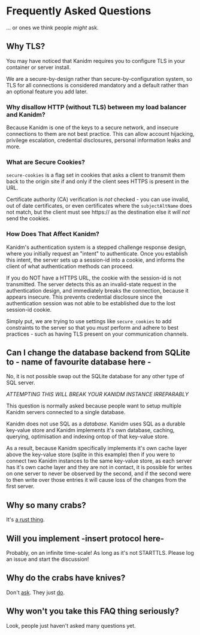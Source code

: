 # Frequently Asked Questions

... or ones we think people _might_ ask.

## Why TLS?

You may have noticed that Kanidm requires you to configure TLS in your container or server install.

We are a secure-by-design rather than secure-by-configuration system, so TLS for all connections is
considered mandatory and a default rather than an optional feature you add later.

### Why disallow HTTP (without TLS) between my load balancer and Kanidm?

Because Kanidm is one of the keys to a secure network, and insecure connections to them are not best
practice. This can allow account hijacking, privilege escalation, credential disclosures, personal
information leaks and more.

### What are Secure Cookies?

`secure-cookies` is a flag set in cookies that asks a client to transmit them back to the origin
site if and only if the client sees HTTPS is present in the URL.

Certificate authority (CA) verification is _not_ checked - you can use invalid, out of date
certificates, or even certificates where the `subjectAltName` does not match, but the client must
see https:// as the destination else it _will not_ send the cookies.

### How Does That Affect Kanidm?

Kanidm's authentication system is a stepped challenge response design, where you initially request
an "intent" to authenticate. Once you establish this intent, the server sets up a session-id into a
cookie, and informs the client of what authentication methods can proceed.

If you do NOT have a HTTPS URL, the cookie with the session-id is not transmitted. The server
detects this as an invalid-state request in the authentication design, and immediately breaks the
connection, because it appears insecure. This prevents credential disclosure since the authentication
session was not able to be established due to the lost session-id cookie.

Simply put, we are trying to use settings like `secure_cookies` to add constraints to the server so
that you _must_ perform and adhere to best practices - such as having TLS present on your
communication channels.

## Can I change the database backend from SQLite to - name of favourite database here -

No, it is not possible swap out the SQLite database for any other type of SQL server.

*ATTEMPTING THIS WILL BREAK YOUR KANIDM INSTANCE IRREPARABLY*

This question is normally asked because people want to setup multiple Kanidm servers connected to
a single database.

Kanidm does not use SQL as a *database*. Kanidm uses SQL as a durable key-value store and Kanidm
implements it's own database, caching, querying, optimisation and indexing ontop of that key-value store.

As a result, because Kanidm specifically implements it's own cache layer above the key-value store
(sqlite in this example) then if you were to connect two Kanidm instances to the same key-value store,
as each server has it's own cache layer and they are not in contact, it is possible for writes on
one server to never be observed by the second, and if the second were to then write over those entries
it will cause loss of the changes from the first server.

## Why so many crabs?

It's [a rust thing](https://rustacean.net).

## Will you implement -insert protocol here-

Probably, on an infinite time-scale! As long as it's not STARTTLS.
Please log an issue and start the discussion!

## Why do the crabs have knives?

Don't [ask](https://www.youtube.com/watch?v=0QaAKi0NFkA). They just
[do](https://www.youtube.com/shorts/WizH5ae9ozw).

## Why won't you take this FAQ thing seriously?

Look, people just haven't asked many questions yet.
